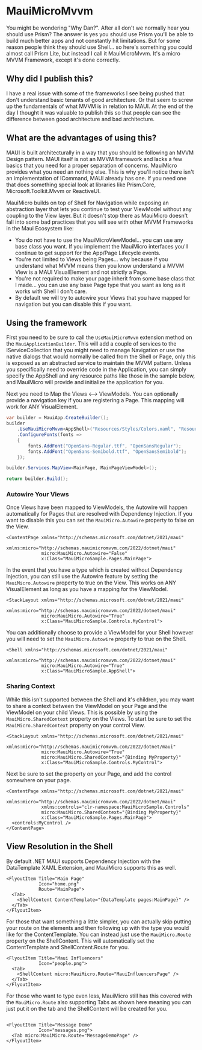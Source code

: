 # MauiMicroMvvm

You might be wondering "Why Dan?". After all don't we normally hear you should use Prism? The answer is yes you should use Prism you'll be able to build much better apps and not constantly hit limitations. But for some reason people think they should use Shell... so here's something you could almost call Prism Lite, but instead I call it MauiMicroMvvm. It's a micro MVVM Framework, except it's done correctly.

## Why did I publish this?

I have a real issue with some of the frameworks I see being pushed that don't understand basic tenants of good architecture. Or that seem to screw up the fundamentals of what MVVM is in relation to MAUI. At the end of the day I thought it was valuable to publish this so that people can see the difference between good architecture and bad architecture.

## What are the advantages of using this?

MAUI is built architecturally in a way that you should be following an MVVM Design pattern. MAUI itself is not an MVVM framework and lacks a few basics that you need for a proper separation of concerns. MauiMicro provides what you need an nothing else. This is why you'll notice there isn't an implementation of ICommand, MAUI already has one. If you need one that does something special look at libraries like Prism.Core, Microsoft.Toolkit.Mvvm or  ReactiveUI.

MauiMicro builds on top of Shell for Navigation while exposing an abstraction layer that lets you continue to test your ViewModel without any coupling to the View layer. But it doesn't stop there as MauiMicro doesn't fall into some bad practices that you will see with other MVVM Frameworks in the Maui Ecosystem like:

- You do not have to use the MauiMicroViewModel... you can use any base class you want. If you implement the MauiMicro interfaces you'll continue to get support for the App/Page Lifecycle events.
- You're not limited to Views being Pages... why because if you understand what MVVM means then you know understand a MVVM View is a MAUI VisualElement and not strictly a Page.
- You're not required to make your page inherit from some base class that I made... you can use any base Page type that you want as long as it works with Shell I don't care.
- By default we will try to autowire your Views that you have mapped for navigation but you can disable this if you want.

## Using the framework

First you need to be sure to call the `UseMauiMicroMvvm` extension method on the `MauiApplicationBuilder`. This will add a couple of services to the IServiceCollection that you might need to manage Navigation or use the native dialogs that would normally be called from the Shell or Page, only this is exposed as an abstracted service to maintain the MVVM pattern. Unless you specifically need to override code in the Application, you can simply specify the AppShell and any resource paths like those in the sample below, and MauiMicro will provide and initialize the application for you.

Next you need to Map the Views <--> ViewModels. You can optionally provide a navigation key if you are registering a Page. This mapping will work for ANY VisualElement.

```cs
var builder = MauiApp.CreateBuilder();
builder
    .UseMauiMicroMvvm<AppShell>("Resources/Styles/Colors.xaml", "Resources/Styles/Styles.xaml")
    .ConfigureFonts(fonts =>
    {
        fonts.AddFont("OpenSans-Regular.ttf", "OpenSansRegular");
        fonts.AddFont("OpenSans-Semibold.ttf", "OpenSansSemibold");
    });

builder.Services.MapView<MainPage, MainPageViewModel>();

return builder.Build();
```

### Autowire Your Views

Once Views have been mapped to ViewModels, the Autowire will happen automatically for Pages that are resolved with Dependency Injection. If you want to disable this you can set the `MauiMicro.Autowire` property to false on the View.

```xaml
<ContentPage xmlns="http://schemas.microsoft.com/dotnet/2021/maui"
             xmlns:micro="http://schemas.mauimicromvvm.com/2022/dotnet/maui"
             micro:MauiMicro.Autowire="False"
             x:Class="MauiMicroSample.Pages.MainPage">
```

In the event that you have a type which is created without Dependency Injection, you can still use the Autowire feature by setting the `MauiMicro.Autowire` property to true on the View. This works on ANY VisualElement as long as you have a mapping for the ViewModel.

```xaml
<StackLayout xmlns="http://schemas.microsoft.com/dotnet/2021/maui"
             xmlns:micro="http://schemas.mauimicromvvm.com/2022/dotnet/maui"
             micro:MauiMicro.Autowire="True"
             x:Class="MauiMicroSample.Controls.MyControl">
```

You can additionally choose to provide a ViewModel for your Shell however you will need to set the `MauiMicro.Autowire` property to true on the Shell.

```xaml
<Shell xmlns="http://schemas.microsoft.com/dotnet/2021/maui"
             xmlns:micro="http://schemas.mauimicromvvm.com/2022/dotnet/maui"
             micro:MauiMicro.Autowire="True"
             x:Class="MauiMicroSample.AppShell">
```

### Sharing Context

While this isn't supported between the Shell and it's children, you may want to share a context between the ViewModel on your Page and the ViewModel on your child Views. This is possible by using the `MauiMicro.SharedContext` property on the Views. To start be sure to set the `MauiMicro.SharedContext` property on your control View.

```xaml
<StackLayout xmlns="http://schemas.microsoft.com/dotnet/2021/maui"
             xmlns:micro="http://schemas.mauimicromvvm.com/2022/dotnet/maui"
             micro:MauiMicro.Autowire="True"
             micro:MauiMicro.SharedContext="{Binding MyProperty}"
             x:Class="MauiMicroSample.Controls.MyControl">
```

Next be sure to set the property on your Page, and add the control somewhere on your page.

```xaml
<ContentPage xmlns="http://schemas.microsoft.com/dotnet/2021/maui"
             xmlns:micro="http://schemas.mauimicromvvm.com/2022/dotnet/maui"
             xmlns:controls="clr-namespace:MauiMicroSample.Controls"
             micro:MauiMicro.SharedContext="{Binding MyProperty}"
             x:Class="MauiMicroSample.Pages.MainPage">
  <controls:MyControl />
</ContentPage>
```

## View Resolution in the Shell

By default .NET MAUI supports Dependency Injection with the DataTemplate XAML Extension, and MauiMicro supports this as well. 

```xaml
<FlyoutItem Title="Main Page"
            Icon="home.png"
            Route="MainPage">
  <Tab>
    <ShellContent ContentTemplate="{DataTemplate pages:MainPage}" />
  </Tab>
</FlyoutItem>
```

For those that want something a little simpler, you can actually skip putting your route on the elements and then following up with the type you would like for the ContentTemplate. You can instead just use the `MauiMicro.Route` property on the ShellContent. This will automatically set the ContentTemplate and ShellContent.Route for you.

```xaml
<FlyoutItem Title="Maui Influencers"
            Icon="people.png">
  <Tab>
    <ShellContent micro:MauiMicro.Route="MauiInfluencersPage" />
  </Tab>
</FlyoutItem>
```

For those who want to type even less, MauiMicro still has this covered with the `MauiMicro.Route` also supporting Tabs as shown here meaning you can just put it on the tab and the ShellContent will be created for you.

```xaml

<FlyoutItem Title="Message Demo"
            Icon="messages.png">
  <Tab micro:MauiMicro.Route="MessageDemoPage" />
</FlyoutItem>
```

